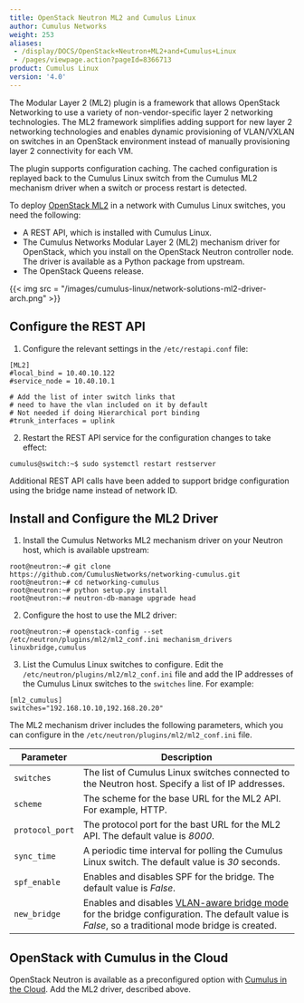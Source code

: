 ```yaml
---
title: OpenStack Neutron ML2 and Cumulus Linux
author: Cumulus Networks
weight: 253
aliases:
 - /display/DOCS/OpenStack+Neutron+ML2+and+Cumulus+Linux
 - /pages/viewpage.action?pageId=8366713
product: Cumulus Linux
version: '4.0'
---
```

The Modular Layer 2 (ML2) plugin is a framework that allows OpenStack Networking to use a variety of non-vendor-specific layer 2 networking technologies. The ML2 framework simplifies adding support for new layer 2 networking technologies and enables dynamic provisioning of VLAN/VXLAN on switches in an OpenStack environment instead of manually provisioning layer 2 connectivity for each VM.

The plugin supports configuration caching. The cached configuration is replayed back to the Cumulus Linux switch from the Cumulus ML2 mechanism driver when a switch or process restart is detected.

To deploy [OpenStack ML2](https://wiki.openstack.org/wiki/Neutron/ML2) in a network with Cumulus Linux switches, you need the following:

- A REST API, which is installed with Cumulus Linux.
- The Cumulus Networks Modular Layer 2 (ML2) mechanism driver for OpenStack, which you install on the OpenStack Neutron controller node. The driver is available as a Python package from upstream.
- The OpenStack Queens release.

{{< img src = "/images/cumulus-linux/network-solutions-ml2-driver-arch.png" >}}

## Configure the REST API

1. Configure the relevant settings in the `/etc/restapi.conf` file:

```
[ML2]
#local_bind = 10.40.10.122
#service_node = 10.40.10.1

# Add the list of inter switch links that
# need to have the vlan included on it by default
# Not needed if doing Hierarchical port binding
#trunk_interfaces = uplink
```

2. Restart the REST API service for the configuration changes to take effect:

```
cumulus@switch:~$ sudo systemctl restart restserver
```

Additional REST API calls have been added to support bridge configuration using the bridge name instead of network ID.

## Install and Configure the ML2 Driver

1. Install the Cumulus Networks ML2 mechanism driver on your Neutron host, which is available upstream:

```
root@neutron:~# git clone https://github.com/CumulusNetworks/networking-cumulus.git
root@neutron:~# cd networking-cumulus
root@neutron:~# python setup.py install
root@neutron:~# neutron-db-manage upgrade head
```

2. Configure the host to use the ML2 driver:

```
root@neutron:~# openstack-config --set /etc/neutron/plugins/ml2/ml2_conf.ini mechanism_drivers linuxbridge,cumulus
```

3. List the Cumulus Linux switches to configure. Edit the `/etc/neutron/plugins/ml2/ml2_conf.ini` file and add the IP addresses of the Cumulus Linux switches to the `switches` line. For example:

```
[ml2_cumulus]
switches="192.168.10.10,192.168.20.20"
```

The ML2 mechanism driver includes the following parameters, which you can configure in the `/etc/neutron/plugins/ml2/ml2_conf.ini` file.

| Parameter | Description |
|-----------| ------------|
| `switches` | The list of Cumulus Linux switches connected to the Neutron host. Specify a list of IP addresses. |
| `scheme` | The scheme for the base URL for the ML2 API. For example, HTTP. |
| `protocol_port` | The protocol port for the bast URL for the ML2 API. The default value is *8000*. |
| `sync_time` | A periodic time interval for polling the Cumulus Linux switch. The default value is *30* seconds.|
| `spf_enable` | Enables and disables SPF for the bridge. The default value is *False*.|
|`new_bridge` | Enables and disables [VLAN-aware bridge mode](../../Layer-2/Ethernet-Bridging-VLANs/VLAN-aware-Bridge-Mode/) for the bridge configuration. The default value is *False*, so a traditional mode bridge is created. |

## OpenStack with Cumulus in the Cloud

OpenStack Neutron is available as a preconfigured option with [Cumulus in the
Cloud](https://cumulusnetworks.com/products/cumulus-in-the-cloud/). Add the ML2 driver, described above.
